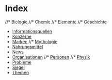 # Index

//* [Biologie](biologie.html)
//* [Chemie](chemie.html)
//* [Elemente](elemente.html)
//* [Geschichte](geschichte.html)
* [Informationsquellen](informationsquellen.html)
* [Konzerne](konzerne.html)
* [Marken](marken.html)
//* [Mythologie](mythologie.html)
* [Nahrungsmittel](nahrungsmittel.html)
* [News](news.html)
* [Organisationen](organisationen.html)
//* [Personen](personen.html)
//* [Physik](physik.html)
* [Probleme](probleme.html)
* [Siegel](siegel.html)
* [Themen](themen.html)
